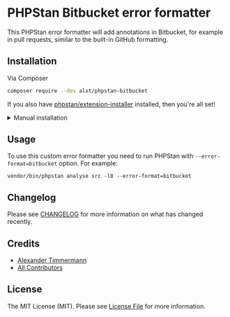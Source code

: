 # PHPStan Bitbucket error formatter

This PHPStan error formatter will add annotations in Bitbucket, for example in pull requests, similar to the built-in GitHub formatting.

## Installation

Via Composer

```bash
composer require --dev alxt/phpstan-bitbucket
```

If you also have [phpstan/extension-installer](https://github.com/phpstan/extension-installer) installed, then you're all set!

<details>
  <summary>Manual installation</summary>

If you don't want to use `phpstan/extension-installer`, include extension.neon in your project's PHPStan config:

```neon
includes:
    - vendor/alxt/phpstan-bitbucket/extension.neon
```
</details>

## Usage

To use this custom error formatter you need to run PHPStan with `--error-format=bitbucket` option. For example:
```shell
vendor/bin/phpstan analyse src -l8 --error-format=bitbucket
```

## Changelog

Please see [CHANGELOG](CHANGELOG.md) for more information on what has changed recently.

## Credits

- [Alexander Timmermann](https://github.com/modprobe)
- [All Contributors](../../contributors)

## License

The MIT License (MIT). Please see [License File](LICENSE.md) for more information.
